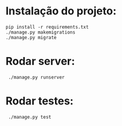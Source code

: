 # Instalação do projeto:
    pip install -r requirements.txt
    ./manage.py makemigrations
    ./manage.py migrate
 
 # Rodar server:
     ./manage.py runserver
     
 # Rodar testes:
     ./manage.py test
